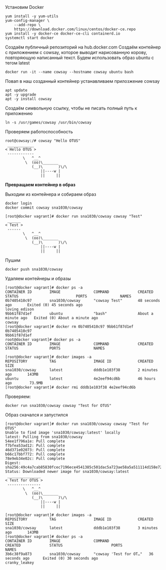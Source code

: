 Установим Docker
```
yum install -y yum-utils
yum-config-manager \
    --add-repo \
    https://download.docker.com/linux/centos/docker-ce.repo
yum install -y docker-ce docker-ce-cli containerd.io
systemctl start docker
```
Создаём публичный репозиторий на hub.docker.com
Создаём контейнер с приложением c cowsay, которое выводит нарисованную корову, повторяющую написанный текст. Будем использовать образ ubuntu с тегом latest
```
docker run -it --name cowsay --hostname cowsay ubuntu bash
```
Повап в наш созданный контейнер устанавливаем прилозжение cowsay
```
apt update
apt -y upgrade
apt -y install cowsay
```
Создаём символьную ссылку, чтобы не писать полный путь к приложению
```
ln -s /usr/games/cowsay /usr/bin/cowsay
```
Проверяем работоспособность
```
root@cowsay:/# cowsay "Hello OTUS"
 ____________
< Hello OTUS >
 ------------
        \   ^__^
         \  (oo)\_______
            (__)\       )\/\
                ||----w |
                ||     ||
```

**Превращаем контейнер в образ**

Выходим из контейнера и собираем образ
```
docker login
docker commit cowsay sna1030/cowsay
```
```
[root@docker vagrant]# docker run sna1030/cowsay cowsay "Test"
 ______
< Test >
 ------
        \   ^__^
         \  (oo)\_______
            (__)\       )\/\
                ||----w |
                ||     ||
```
Пушим
```
docker push sna1030/cowsay
```

Удаляем контейнеры и образы
```
[root@docker vagrant]# docker ps -a
CONTAINER ID        IMAGE               COMMAND             CREATED              STATUS                          PORTS               NAMES
0b7405410c97        sna1030/cowsay      "cowsay Test"       48 seconds ago       Exited (0) 45 seconds ago                           loving_edison
9bb61f87d1ef        ubuntu              "bash"              About a minute ago   Exited (0) About a minute ago                       cowsay
[root@docker vagrant]# docker rm 0b7405410c97 9bb61f87d1ef
0b7405410c97
9bb61f87d1ef
root@docker vagrant]# docker ps -a
CONTAINER ID        IMAGE               COMMAND             CREATED             STATUS              PORTS               NAMES
```
```
[root@docker vagrant]# docker images -a
REPOSITORY          TAG                 IMAGE ID            CREATED             SIZE
sna1030/cowsay      latest              dddb1e103f38        2 minutes ago       143MB
ubuntu              latest              4e2eef94cd6b        46 hours ago        73.9MB
[root@docker vagrant]# docker rmi dddb1e103f38 4e2eef94cd6b
```
Проверяем:
```
docker run sna1030/cowsay cowsay "Test for OTUS" 
```
Образ скачался и запустился
```
[root@docker vagrant]# docker run sna1030/cowsay cowsay "Test for OTUS"
Unable to find image 'sna1030/cowsay:latest' locally
latest: Pulling from sna1030/cowsay
54ee1f796a1e: Pull complete 
f7bfea53ad12: Pull complete 
46d371e02073: Pull complete 
b66c17bbf772: Pull complete 
78e9eb34e02c: Pull complete 
Digest: sha256:49c4a7cab85830fcec7196ece4541385c501dac5a723ae58a5a511114d158e72
Status: Downloaded newer image for sna1030/cowsay:latest
 _______________
< Test for OTUS >
 ---------------
        \   ^__^
         \  (oo)\_______
            (__)\       )\/\
                ||----w |
                ||     ||
```
```
[root@docker vagrant]# docker images -a
REPOSITORY          TAG                 IMAGE ID            CREATED             SIZE
sna1030/cowsay      latest              dddb1e103f38        3 minutes ago       143MB
[root@docker vagrant]# docker ps -a
CONTAINER ID        IMAGE               COMMAND                  CREATED             STATUS                      PORTS               NAMES
3b6c38f9a873        sna1030/cowsay      "cowsay 'Test for OT…"   36 seconds ago      Exited (0) 30 seconds ago                       cranky_leakey
```